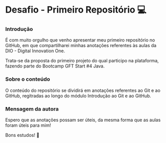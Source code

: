 # Desafio - Primeiro Repositório :computer:

### Introdução

É com muito orgulho que venho apresentar meu primeiro repositório no GitHub, em que compartilharei minhas anotações referentes às aulas da DIO - Digital Innovation One.

Trata-se da proposta do primeiro projeto do qual participo na plataforma, fazendo parte do Bootcamp GFT Start #4 Java.



### Sobre o conteúdo

O conteúdo do repositório se dividirá em anotações referentes ao Git e ao GitHub, regitradas ao longo do módulo Introdução ao Git e ao GitHub.





### Mensagem da autora

Espero que as anotações possam ser úteis, da mesma forma que as aulas foram úteis para mim!

Bons estudos! :book:



